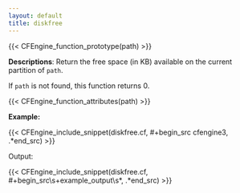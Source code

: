 ```yaml
---
layout: default
title: diskfree
---
```


{{< CFEngine_function_prototype(path) >}}

**Descriptions**: Return the free space (in KB) available on the current
partition of `path`.

If `path` is not found, this function returns 0.

{{< CFEngine_function_attributes(path) >}}

**Example:**

{{< CFEngine_include_snippet(diskfree.cf, #\+begin_src cfengine3, .*end_src) >}}

Output:

{{< CFEngine_include_snippet(diskfree.cf, #\+begin_src\s+example_output\s*, .*end_src) >}}
